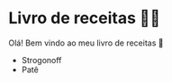 # Livro de receitas :man_cook:



Olá! Bem vindo ao meu livro de receitas :wave:

- Strogonoff
- Patê
